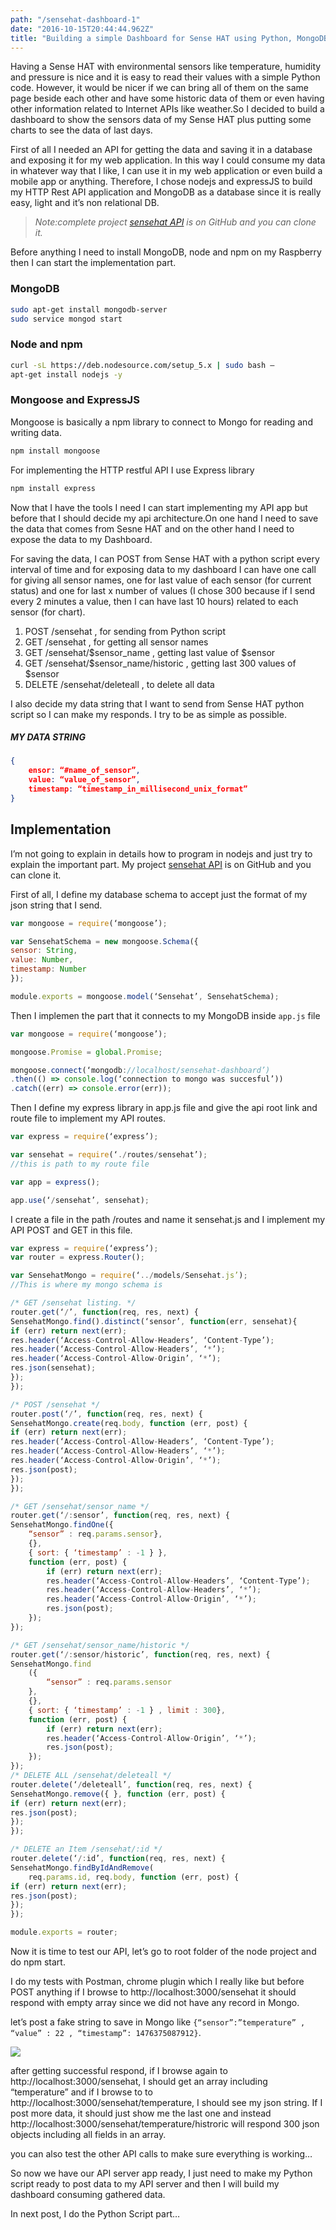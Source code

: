 ```yaml
---
path: "/sensehat-dashboard-1"
date: "2016-10-15T20:44:44.962Z"
title: "Building a simple Dashboard for Sense HAT using Python, MongoDB, NodeJS and AngularJS (part 1 – API)"
---
```


Having a Sense HAT with environmental sensors like temperature, humidity and pressure is nice and it is easy to read their values with a simple Python code. However, it would be nicer if we can bring all of them on the same page beside each other and have some historic data of them or even having other information related to Internet APIs like weather.So I decided to build a dashboard to show the sensors data of my Sense HAT plus putting some charts to see the data of last days.

First of all I needed an API for getting the data and saving it in a database and exposing it for my web application. In this way I could consume my data in whatever way that I like, I can use it in my web application or even build a mobile app or anything. Therefore, I chose nodejs and expressJS to build my HTTP Rest API application and MongoDB as a database since it is really easy, light and it’s non relational DB.

> _Note:complete project [sensehat API](https://github.com/farminf/sensehat-api) is on GitHub and you can clone it._

Before anything I need to install MongoDB, node and npm on my Raspberry then I can start the implementation part.

### MongoDB

```bash
sudo apt-get install mongodb-server
sudo service mongod start
```

### Node and npm

```bash
curl -sL https://deb.nodesource.com/setup_5.x | sudo bash –
apt-get install nodejs -y
```

### Mongoose and ExpressJS

Mongoose is basically a npm library to connect to Mongo for reading and writing data.

```bash
npm install mongoose
```

For implementing the HTTP restful API I use Express library

```bash
npm install express
```

Now that I have the tools I need I can start implementing my API app but before that I should decide my api architecture.On one hand I need to save the data that comes from Sesne HAT and on the other hand I need to expose the data to my Dashboard.

For saving the data, I can POST from Sense HAT with a python script every interval of time and for exposing data to my dashboard I can have one call for giving all sensor names, one for last value of each sensor (for current status) and one for last x number of values (I chose 300 because if I send every 2 minutes a value, then I can have last 10 hours) related to each sensor (for chart).

1.  POST /sensehat , for sending from Python script
2.  GET /sensehat , for getting all sensor names
3.  GET /sensehat/$sensor_name , getting last value of $sensor
4.  GET /sensehat/$sensor_name/historic , getting last 300 values of $sensor
5.  DELETE /sensehat/deleteall , to delete all data

I also decide my data string that I want to send from Sense HAT python script so I can make my responds. I try to be as simple as possible.

##### MY DATA STRING

```json
{
    ensor: “#name_of_sensor”,
    value: “value_of_sensor”,
    timestamp: “timestamp_in_millisecond_unix_format”
}
```

## Implementation

I’m not going to explain in details how to program in nodejs and just try to explain the important part. My project [sensehat API](https://github.com/farminf/sensehat-api) is on GitHub and you can clone it.

First of all, I define my database schema to accept just the format of my json string that I send.

```js
var mongoose = require(‘mongoose’);

var SensehatSchema = new mongoose.Schema({
sensor: String,
value: Number,
timestamp: Number
});

module.exports = mongoose.model(‘Sensehat’, SensehatSchema);
```

Then I implemen the part that it connects to my MongoDB inside `app.js` file

```js
var mongoose = require(‘mongoose’);

mongoose.Promise = global.Promise;

mongoose.connect(‘mongodb://localhost/sensehat-dashboard’)
.then(() => console.log(‘connection to mongo was succesful’))
.catch((err) => console.error(err));
```

Then I define my express library in app.js file and give the api root link and route file to implement my API routes.

```js
var express = require(‘express’);

var sensehat = require(‘./routes/sensehat’);
//this is path to my route file

var app = express();

app.use(‘/sensehat’, sensehat);
```

I create a file in the path /routes and name it sensehat.js and I implement my API POST and GET in this file.

```js
var express = require(‘express’);
var router = express.Router();

var SensehatMongo = require(‘../models/Sensehat.js’);
//This is where my mongo schema is

/* GET /sensehat listing. */
router.get(‘/’, function(req, res, next) {
SensehatMongo.find().distinct(‘sensor’, function(err, sensehat){
if (err) return next(err);
res.header(‘Access-Control-Allow-Headers’, ‘Content-Type’);
res.header(‘Access-Control-Allow-Headers’, ‘*’);
res.header(‘Access-Control-Allow-Origin’, ‘*’);
res.json(sensehat);
});
});

/* POST /sensehat */
router.post(‘/’, function(req, res, next) {
SensehatMongo.create(req.body, function (err, post) {
if (err) return next(err);
res.header(‘Access-Control-Allow-Headers’, ‘Content-Type’);
res.header(‘Access-Control-Allow-Headers’, ‘*’);
res.header(‘Access-Control-Allow-Origin’, ‘*’);
res.json(post);
});
});

/* GET /sensehat/sensor_name */
router.get(‘/:sensor’, function(req, res, next) {
SensehatMongo.findOne({
    “sensor” : req.params.sensor},
    {},
    { sort: { ‘timestamp’ : -1 } },
    function (err, post) {
        if (err) return next(err);
        res.header(‘Access-Control-Allow-Headers’, ‘Content-Type’);
        res.header(‘Access-Control-Allow-Headers’, ‘*’);
        res.header(‘Access-Control-Allow-Origin’, ‘*’);
        res.json(post);
    });
});

/* GET /sensehat/sensor_name/historic */
router.get(‘/:sensor/historic’, function(req, res, next) {
SensehatMongo.find
    ({
        “sensor” : req.params.sensor
    },
    {},
    { sort: { ‘timestamp’ : -1 } , limit : 300},
    function (err, post) {
        if (err) return next(err);
        res.header(‘Access-Control-Allow-Origin’, ‘*’);
        res.json(post);
    });
});
/* DELETE ALL /sensehat/deleteall */
router.delete(‘/deleteall’, function(req, res, next) {
SensehatMongo.remove({ }, function (err, post) {
if (err) return next(err);
res.json(post);
});
});

/* DELETE an Item /sensehat/:id */
router.delete(‘/:id’, function(req, res, next) {
SensehatMongo.findByIdAndRemove(
    req.params.id, req.body, function (err, post) {
if (err) return next(err);
res.json(post);
});
});

module.exports = router;
```

Now it is time to test our API, let’s go to root folder of the node project and do npm start.

I do my tests with Postman, chrome plugin which I really like but before POST anything if I browse to http://localhost:3000/sensehat it should respond with empty array since we did not have any record in Mongo.

let’s post a fake string to save in Mongo like `{“sensor”:”temperature” , “value” : 22 , “timestamp”: 1476375087912}`.

![](sensehat-dashboard-api-1.jpg)

after getting successful respond, if I browse again to http://localhost:3000/sensehat, I should get an array including “temperature” and if I browse to to http://localhost:3000/sensehat/temperature, I should see my json string. If I post more data, it should just show me the last one and instead http://localhost:3000/sensehat/temperature/histroric will respond 300 json objects including all fields in an array.

you can also test the other API calls to make sure everything is working…

So now we have our API server app ready, I just need to make my Python script ready to post data to my API server and then I will build my dashboard consuming gathered data.

In next post, I do the Python Script part…
